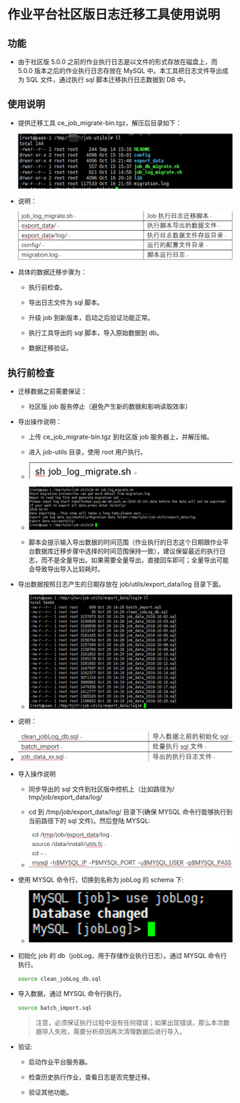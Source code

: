 # 作业平台社区版日志迁移工具使用说明

## 功能

- 由于社区版 5.0.0 之前的作业执行日志是以文件的形式存放在磁盘上，而 5.0.0 版本之后的作业执行日志存放在 MySQL 中。本工具把日志文件导出成为 SQL 文件，通过执行 sql 脚本迁移执行日志数据到 DB 中。

## 使用说明

- 提供迁移工具 ce_job_migrate-bin.tgz，解压后目录如下：

  ![JobLog0](../../assets/JobLog0.png)

- 说明：

  ![JobLog1](../../assets/JobLog1.png)

- 具体的数据迁移步骤为：

  - 执行前检查。

  - 导出日志文件为 sql 脚本。

  - 升级 job 到新版本，启动之后验证功能正常。

  - 执行工具导出的 sql 脚本，导入原始数据到 db。

  - 数据迁移验证。

## 执行前检查

- 迁移数据之前需要保证：
  - 社区版 job 服务停止（避免产生新的数据和影响读取效率）

- 导出操作说明：

  - 上传 ce_job_migrate-bin.tgz 到社区版  job 服务器上，并解压缩。

  - 进入 job-utils 目录，使用 root 用户执行。

  - ![JobLog2](../../assets/JobLog2.png)

  - ![JobLog3](../../assets/JobLog3.png)

  - 脚本会提示输入导出数据的时间范围（作业执行的日志这个日期跟作业平台数据库迁移步骤中选择的时间范围保持一致），建议保留最近的执行日志，而不是全量导出。如果需要全量导出，直接回车即可；全量导出可能会导致导出导入比较耗时。

- 导出数据按照日志产生的日期存放在 job/utils/export_data/log 目录下面。

  - ![JobLog4](../../assets/JobLog4.png)

- 说明：

 - ![JobLog5](../../assets/JobLog5.png)

- 导入操作说明

  - 同步导出的 sql 文件到社区版中控机上（比如路径为/ tmp/job/export_data/log/
  
  - cd 到 /tmp/job/export_data/log/ 目录下(确保 MYSQL 命令行能够执行到当前路径下的 sql 文件)。然后登陆 MYSQL:
  
  - ![JobLog6](../../assets/JobLog6.png)

- 使用 MYSQL 命令行，切换到名称为 jobLog 的 schema 下:

  - ![JobLog7](../../assets/JobLog7.png)

- 初始化 job 的 db（jobLog，用于存储作业执行日志）。通过 MYSQL 命令行执行。

    ```bash
    source clean_jobLog_db.sql
    ```

- 导入数据，通过 MYSQL 命令行执行。

    ```bash
    source batch_import.sql
    ```
    
  >注意，必须保证执行过程中没有任何错误；如果出现错误，那么本次数据导入失败，需要分析原因再次清理数据后进行导入。

- 验证:
  - 启动作业平台服务器。

  - 检查历史执行作业，查看日志是否完整迁移。

  - 验证其他功能。
